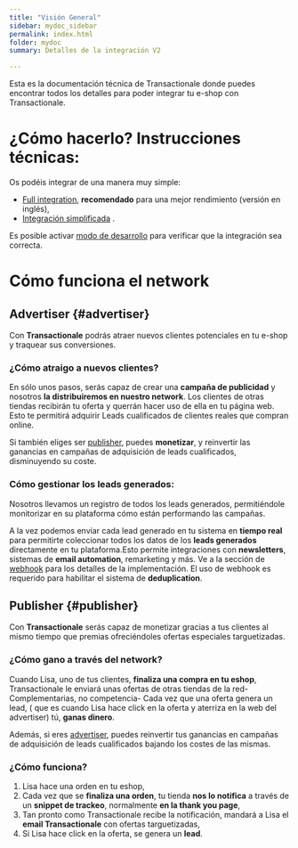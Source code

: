 ```yaml
---
title: "Visión General"
sidebar: mydoc_sidebar
permalink: index.html
folder: mydoc
summary: Detalles de la integración V2 

---
```


Esta es la documentación técnica de Transactionale donde puedes encontrar todos los detalles para poder integrar tu e-shop con Transactionale.

# ¿Cómo hacerlo? Instrucciones técnicas:

Os podéis integrar de una manera muy simple:

  - [Full integration](full_integration.html), **recomendado** para una mejor rendimiento (versión en inglés),
  - [Integración simplificada](simplified_integration.html) .

Es posible activar [modo de desarrollo](debugging.html) para verificar que la integración sea correcta.

# Cómo funciona el network

## Advertiser {#advertiser}
Con **Transactionale** podrás atraer nuevos clientes potenciales en tu e-shop y traquear sus conversiones.

### ¿Cómo atraigo a nuevos clientes?
En sólo unos pasos, serás capaz de crear una **campaña de publicidad** y nosotros **la distribuiremos en nuestro network**. Los clientes de otras tiendas recibirán tu oferta y querrán hacer uso de ella en tu página web. Esto te permitirá adquirir Leads cualificados de clientes reales que compran online.

Si también eliges ser [publisher](#publisher), puedes **monetizar**, y  reinvertir las ganancias en campañas de adquisición de leads cualificados, disminuyendo su coste. 

### Cómo gestionar los leads generados:
Nosotros llevamos un registro de todos los leads generados, permitiéndole monitorizar en su plataforma cómo están performando las campañas.

A la vez podemos enviar cada lead generado en tu sistema en **tiempo real** para permitirte coleccionar todos los datos de los **leads generados** directamente en tu plataforma.Esto permite integraciones con **newsletters**, sistemas de **email automation**, remarketing y más. Ve a la sección de [webhook](webhook.html) para los detalles de la implementación. El uso de webhook es requerido para habilitar el sistema de **deduplication**.

## Publisher {#publisher}
Con **Transactionale** serás capaz de monetizar gracias a tus clientes al mismo tiempo que premias ofreciéndoles ofertas especiales targuetizadas.

### ¿Cómo gano a través del network?
Cuando Lisa, uno de tus clientes, **finaliza una compra en tu eshop**, Transactionale le enviará unas ofertas de otras tiendas de la red- Complementarias, no competencia- Cada vez que una oferta genera un lead, ( que es cuando Lisa hace click en la oferta y aterriza en la web del advertiser) tú, **ganas dinero**.

Además, si eres [advertiser](#advertiser), puedes reinvertir tus ganancias en campañas de adquisición de leads cualificados bajando los costes de las mismas.

### ¿Cómo funciona?
1. Lisa hace una orden en tu eshop,
2. Cada vez que se **finaliza una orden**, tu tienda **nos lo notifica** a través de un **snippet de trackeo**, normalmente **en la thank you page**,
3. Tan pronto como Transactionale recibe la notificación, mandará a Lisa el **email Transactionale** con ofertas targuetizadas,
4. Si Lisa hace click en la oferta, se genera un **lead**.

